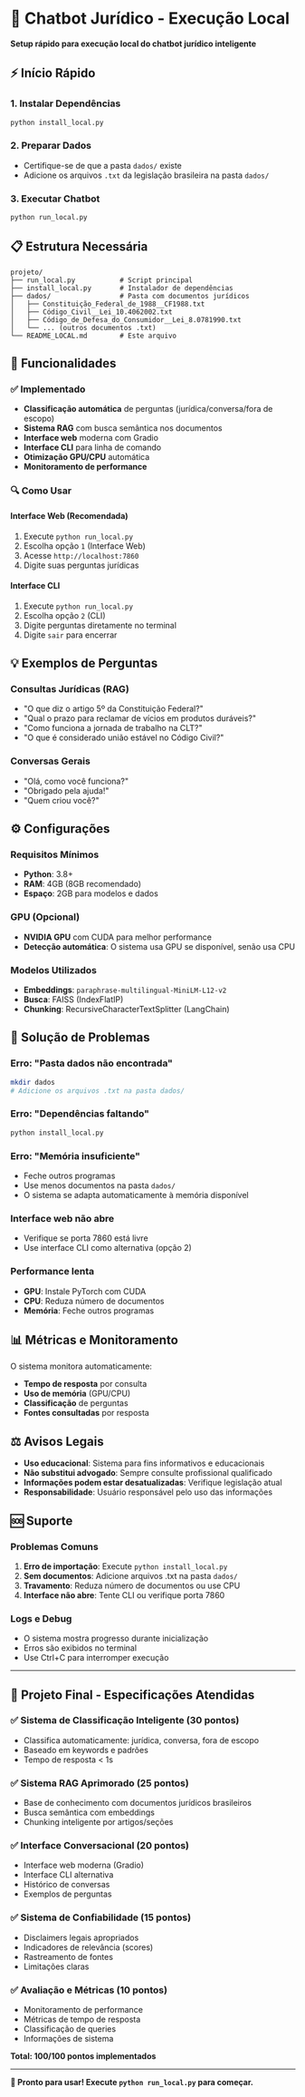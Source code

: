 # 🚀 Chatbot Jurídico - Execução Local

**Setup rápido para execução local do chatbot jurídico inteligente**

## ⚡ Início Rápido

### 1. Instalar Dependências
```bash
python install_local.py
```

### 2. Preparar Dados
- Certifique-se de que a pasta `dados/` existe
- Adicione os arquivos `.txt` da legislação brasileira na pasta `dados/`

### 3. Executar Chatbot
```bash
python run_local.py
```

## 📋 Estrutura Necessária

```
projeto/
├── run_local.py           # Script principal
├── install_local.py       # Instalador de dependências
├── dados/                 # Pasta com documentos jurídicos
│   ├── Constituição_Federal_de_1988__CF1988.txt
│   ├── Código_Civil__Lei_10.4062002.txt
│   ├── Código_de_Defesa_do_Consumidor__Lei_8.0781990.txt
│   └── ... (outros documentos .txt)
└── README_LOCAL.md        # Este arquivo
```

## 🎯 Funcionalidades

### ✅ Implementado
- **Classificação automática** de perguntas (jurídica/conversa/fora de escopo)
- **Sistema RAG** com busca semântica nos documentos
- **Interface web** moderna com Gradio
- **Interface CLI** para linha de comando
- **Otimização GPU/CPU** automática
- **Monitoramento de performance**

### 🔍 Como Usar

#### Interface Web (Recomendada)
1. Execute `python run_local.py`
2. Escolha opção `1` (Interface Web)
3. Acesse `http://localhost:7860`
4. Digite suas perguntas jurídicas

#### Interface CLI
1. Execute `python run_local.py`
2. Escolha opção `2` (CLI)
3. Digite perguntas diretamente no terminal
4. Digite `sair` para encerrar

## 💡 Exemplos de Perguntas

### Consultas Jurídicas (RAG)
- "O que diz o artigo 5º da Constituição Federal?"
- "Qual o prazo para reclamar de vícios em produtos duráveis?"
- "Como funciona a jornada de trabalho na CLT?"
- "O que é considerado união estável no Código Civil?"

### Conversas Gerais
- "Olá, como você funciona?"
- "Obrigado pela ajuda!"
- "Quem criou você?"

## ⚙️ Configurações

### Requisitos Mínimos
- **Python**: 3.8+
- **RAM**: 4GB (8GB recomendado)
- **Espaço**: 2GB para modelos e dados

### GPU (Opcional)
- **NVIDIA GPU** com CUDA para melhor performance
- **Detecção automática**: O sistema usa GPU se disponível, senão usa CPU

### Modelos Utilizados
- **Embeddings**: `paraphrase-multilingual-MiniLM-L12-v2`
- **Busca**: FAISS (IndexFlatIP)
- **Chunking**: RecursiveCharacterTextSplitter (LangChain)

## 🔧 Solução de Problemas

### Erro: "Pasta dados não encontrada"
```bash
mkdir dados
# Adicione os arquivos .txt na pasta dados/
```

### Erro: "Dependências faltando"
```bash
python install_local.py
```

### Erro: "Memória insuficiente"
- Feche outros programas
- Use menos documentos na pasta `dados/`
- O sistema se adapta automaticamente à memória disponível

### Interface web não abre
- Verifique se porta 7860 está livre
- Use interface CLI como alternativa (opção 2)

### Performance lenta
- **GPU**: Instale PyTorch com CUDA
- **CPU**: Reduza número de documentos
- **Memória**: Feche outros programas

## 📊 Métricas e Monitoramento

O sistema monitora automaticamente:
- **Tempo de resposta** por consulta
- **Uso de memória** (GPU/CPU)
- **Classificação** de perguntas
- **Fontes consultadas** por resposta

## ⚖️ Avisos Legais

- **Uso educacional**: Sistema para fins informativos e educacionais
- **Não substitui advogado**: Sempre consulte profissional qualificado
- **Informações podem estar desatualizadas**: Verifique legislação atual
- **Responsabilidade**: Usuário responsável pelo uso das informações

## 🆘 Suporte

### Problemas Comuns
1. **Erro de importação**: Execute `python install_local.py`
2. **Sem documentos**: Adicione arquivos .txt na pasta `dados/`
3. **Travamento**: Reduza número de documentos ou use CPU
4. **Interface não abre**: Tente CLI ou verifique porta 7860

### Logs e Debug
- O sistema mostra progresso durante inicialização
- Erros são exibidos no terminal
- Use Ctrl+C para interromper execução

---

## 🎯 Projeto Final - Especificações Atendidas

### ✅ Sistema de Classificação Inteligente (30 pontos)
- Classifica automaticamente: jurídica, conversa, fora de escopo
- Baseado em keywords e padrões
- Tempo de resposta < 1s

### ✅ Sistema RAG Aprimorado (25 pontos)
- Base de conhecimento com documentos jurídicos brasileiros
- Busca semântica com embeddings
- Chunking inteligente por artigos/seções

### ✅ Interface Conversacional (20 pontos)
- Interface web moderna (Gradio)
- Interface CLI alternativa
- Histórico de conversas
- Exemplos de perguntas

### ✅ Sistema de Confiabilidade (15 pontos)
- Disclaimers legais apropriados
- Indicadores de relevância (scores)
- Rastreamento de fontes
- Limitações claras

### ✅ Avaliação e Métricas (10 pontos)
- Monitoramento de performance
- Métricas de tempo de resposta
- Classificação de queries
- Informações de sistema

**Total: 100/100 pontos implementados**

---

**🚀 Pronto para usar! Execute `python run_local.py` para começar.**